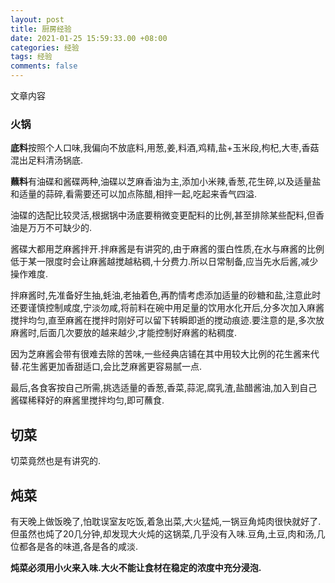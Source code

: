 ```yaml
---
layout: post
title: 厨房经验
date: 2021-01-25 15:59:33.00 +08:00
categories: 经验
tags: 经验
comments: false
---
```


文章内容

### 火锅

**底料**按照个人口味,我偏向不放底料,用葱,姜,料酒,鸡精,盐+玉米段,枸杞,大枣,香菇混出足料清汤锅底.

**蘸料**有油碟和酱碟两种,油碟以芝麻香油为主,添加小米辣,香葱,花生碎,以及适量盐和适量的蒜碎,看需要还可以加点陈醋,相拌一起,吃起来香气四溢.

油碟的选配比较灵活,根据锅中汤底要稍微变更配料的比例,甚至排除某些配料,但香油是万万不可缺少的.

酱碟大都用芝麻酱拌开.拌麻酱是有讲究的,由于麻酱的蛋白性质,在水与麻酱的比例低于某一限度时会让麻酱越搅越粘稠,十分费力.所以日常制备,应当先水后酱,减少操作难度.

拌麻酱时,先准备好生抽,蚝油,老抽着色,再酌情考虑添加适量的砂糖和盐,注意此时还要谨慎控制咸度,宁淡勿咸,将前料在碗中用足量的饮用水化开后,分多次加入麻酱搅拌均匀,直至麻酱在搅拌时刚好可以留下转瞬即逝的搅动痕迹.要注意的是,多次放麻酱时,后面几次要放的越来越少,才能控制好麻酱的粘稠度.

因为芝麻酱会带有很难去除的苦味,一些经典店铺在其中用较大比例的花生酱来代替.花生酱更加香甜适口,会比芝麻酱更容易腻一点.

最后,各食客按自己所需,挑选适量的香葱,香菜,蒜泥,腐乳渣,盐醋酱油,加入到自己酱碟稀释好的麻酱里搅拌均匀,即可蘸食.

## 切菜

切菜竟然也是有讲究的.

## 炖菜

有天晚上做饭晚了,怕耽误室友吃饭,着急出菜,大火猛炖,一锅豆角炖肉很快就好了.但虽然也炖了20几分钟,却发现大火炖的这锅菜,几乎没有入味.豆角,土豆,肉和汤,几位都各是各的味道,各是各的咸淡.

**炖菜必须用小火来入味.大火不能让食材在稳定的浓度中充分浸泡.**